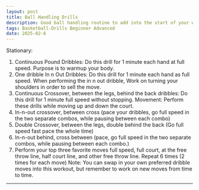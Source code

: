 ```yaml
---
layout: post
title: Ball Handling Drills
description: Good ball handling routine to add into the start of your workout.
tags: Basketball-Drills Beginner Advanced 
date: 2025-02-6
---
```

Stationary:
1. Continuous Pound Dribbles: Do this drill for 1 minute each hand at full speed. Purpose is to warmup your body.
2. One dribble In n Out Dribbles: Do this drill for 1 minute each hand as full speed. When performing the in n out dribble, Work on turning your shoulders in order to sell the move.
3. Continuous Crossover, between the legs, behind the back dribbles: Do this drill for 1 minute full speed without stopping.
Movement: Perform these drills while moving up and down the court.
1. In-n-out crossover, between cross (pace your dribbles, go full speed in the two separate combos, while pausing between each combo)
2. Double Crossover, between the legs, double behind the back (Go full speed fast pace the whole time)
3. In-n-out behind, cross between (pace, go full speed in the two separate combos, while pausing between each combo.)
4. Perform your top three favorite moves full speed, full court, at the free throw line, half court line, and other free throw line. Repeat 6 times (2 times for each move)
Note: You can swap in your own preferred dribble moves into this workout, but remember to work on new moves from time to time.
---
